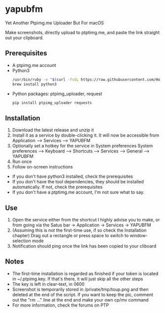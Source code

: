 # yapubfm
Yet Another Ptpimg.me Uploader But For macOS

Make screenshots, directly upload to ptptimg.me, and paste the link straight out your clipboard.

## Prerequisites
- A ptpimg.me account
- Python3
  ```bash
  /usr/bin/ruby -e "$(curl -fsSL https://raw.githubusercontent.com/Homebrew/install/master/install)"
  brew install python3
  ```
- Python packages: ptpimg_uploader, request
  ```bash
  pip install ptpimg_uploader requests
  ```
## Installation
1. Download the latest release and unzip it
1. Install it as a service by double-clicking it.
  It will now be accessible from Application --> Services --> YAPUBFM
1. Optionally set a hotkey for the service in System preferences
  System preferences --> Keyboard --> Shortcuts --> Services --> General --> YAPUBFM
1. Run once
1. Follow on-screen instructions
  * If you don't have python3 installed, check the prerequisites
  * If you don't have the tool dependencies, they should be installed automatically. If not, check the prerequisites
  * If you don't have a ptptimg.me account, I'm not sure what to say.

## Use
1. Open the service either from the shortcut I highly advise you to make, or from going via the Satus bar -> Application -> Services -> YAPUBFM
1. (Assuming this is not the first-time use, if so check the Installation chapter) Drag out a rectangle or press space to switch to window-selection mode
1. Notification should ping once the link has been copied to your cliboard

## Notes
* The first-time installation is regarded as finished if your token is located in ~/.ptpimg.key. If that's there, it will just skip all the other steps
* The key is left in clear-text, in 0600
* Screenshot is temporarily stored in /private/tmp/toup.png and then deleted at the end of the script. If you want to keep the pic, comment out the "rm ..." line at the end and make your own cp/mv command
* For more information, check the forums on PTP
